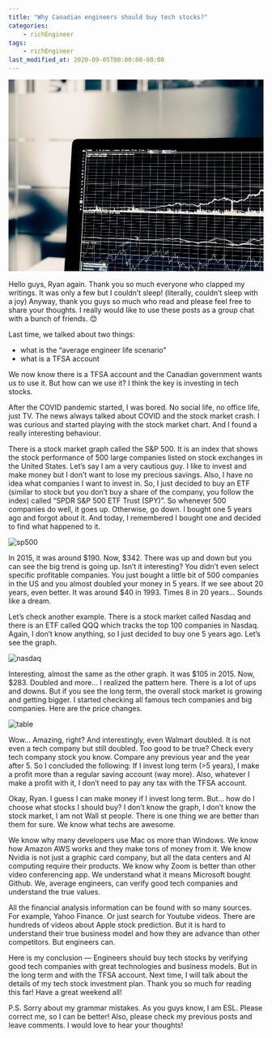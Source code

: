 ```yaml
---
title: "Why Canadian engineers should buy tech stocks?"
categories:
    - richEngineer
tags:
    - richEngineer
last_modified_at: 2020-09-05T00:00:00-00:00
---
```

![Why Canadian engineers should buy tech stocks?](images/20200905-1.jpeg)

Hello guys, Ryan again. Thank you so much everyone who clapped my writings. It was only a few but I couldn’t sleep! (literally, couldn’t sleep with a joy) Anyway, thank you guys so much who read and please feel free to share your thoughts. I really would like to use these posts as a group chat with a bunch of friends. 😊

Last time, we talked about two things:
- what is the “average engineer life scenario"
- what is a TFSA account

We now know there is a TFSA account and the Canadian government wants us to use it. But how can we use it? I think the key is investing in tech 
stocks.

After the COVID pandemic started, I was bored. No social life, no office life, just TV. The news always talked about COVID and the stock market crash. I was curious and started playing with the stock market chart. And I found a really interesting behaviour.

There is a stock market graph called the S&P 500. It is an index that shows the stock performance of 500 large companies listed on stock exchanges in the United States. Let’s say I am a very cautious guy. I like to invest and make money but I don’t want to lose my precious savings. Also, I have no idea what companies I want to invest in. So, I just decided to buy an ETF (similar to stock but you don’t buy a share of the company, you follow the index) called “SPDR S&P 500 ETF Trust (SPY)”. So whenever 500 companies do well, it goes up. Otherwise, go down. I bought one 5 years ago and forgot about it. And today, I remembered I bought one and decided to find what happened to it.

![sp500](https://github.com/ryanwlee/ryanwlee.github.io/tree/master/images/20200905-2.png)

In 2015, it was around $190. Now, $342. There was up and down but you can see the big trend is going up. Isn’t it interesting? You didn’t even select specific profitable companies. You just bought a little bit of 500 companies in the US and you almost doubled your money in 5 years. If we see about 20 years, even better. It was around $40 in 1993. Times 8 in 20 years… Sounds like a dream.

Let’s check another example. There is a stock market called Nasdaq and there is an ETF called QQQ which tracks the top 100 companies in Nasdaq. Again, I don’t know anything, so I just decided to buy one 5 years ago. Let’s see the graph.

![nasdaq](https://github.com/ryanwlee/ryanwlee.github.io/tree/master/images/20200905-3.png)

Interesting, almost the same as the other graph. It was $105 in 2015. Now, $283. Doubled and more… I realized the pattern here. There is a lot of ups and downs. But if you see the long term, the overall stock market is growing and getting bigger. I started checking all famous tech companies and big companies. Here are the price changes.

![table](https://github.com/ryanwlee/ryanwlee.github.io/tree/master/images/20200905-4.png)

Wow… Amazing, right? And interestingly, even Walmart doubled. It is not even a tech company but still doubled. Too good to be true? Check every tech company stock you know. Compare any previous year and the year after 5. So I concluded the following: If I invest long term (>5 years), I make a profit more than a regular saving account (way more). Also, whatever I make a profit with it, I don’t need to pay any tax with the TFSA account.

Okay, Ryan. I guess I can make money if I invest long term. But… how do I choose what stocks I should buy? I don’t know the graph, I don’t know the stock market, I am not Wall st people. There is one thing we are better than them for sure. We know what techs are awesome.

We know why many developers use Mac os more than Windows. We know how Amazon AWS works and they make tons of money from it. We know Nvidia is not just a graphic card company, but all the data centers and AI computing require their products. We know why Zoom is better than other video conferencing app. We understand what it means Microsoft bought Github. We, average engineers, can verify good tech companies and understand the true values.

All the financial analysis information can be found with so many sources. For example, Yahoo Finance. Or just search for Youtube videos. There are hundreds of videos about Apple stock prediction. But it is hard to understand their true business model and how they are advance than other competitors. But engineers can.

Here is my conclusion — Engineers should buy tech stocks by verifying good tech companies with great technologies and business models. But in the long term and with the TFSA account. Next time, I will talk about the details of my tech stock investment plan. Thank you so much for reading this far! Have a great weekend all!

P.S. Sorry about my grammar mistakes. As you guys know, I am ESL. Please correct me, so I can be better! Also, please check my previous posts and leave comments. I would love to hear your thoughts!